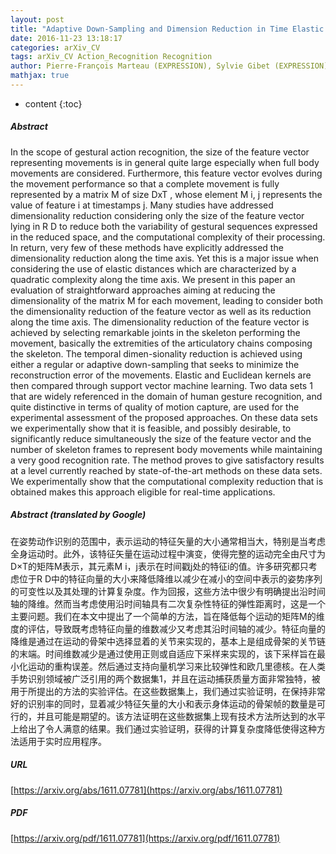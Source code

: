 ```yaml
---
layout: post
title: "Adaptive Down-Sampling and Dimension Reduction in Time Elastic Kernel Machines for Efficient Recognition of Isolated Gestures"
date: 2016-11-23 13:18:17
categories: arXiv_CV
tags: arXiv_CV Action_Recognition Recognition
author: Pierre-François Marteau (EXPRESSION), Sylvie Gibet (EXPRESSION), Clément Reverdy (EXPRESSION)
mathjax: true
---
```


* content
{:toc}

##### Abstract
In the scope of gestural action recognition, the size of the feature vector representing movements is in general quite large especially when full body movements are considered. Furthermore, this feature vector evolves during the movement performance so that a complete movement is fully represented by a matrix M of size DxT , whose element M i, j represents the value of feature i at timestamps j. Many studies have addressed dimensionality reduction considering only the size of the feature vector lying in R D to reduce both the variability of gestural sequences expressed in the reduced space, and the computational complexity of their processing. In return, very few of these methods have explicitly addressed the dimensionality reduction along the time axis. Yet this is a major issue when considering the use of elastic distances which are characterized by a quadratic complexity along the time axis. We present in this paper an evaluation of straightforward approaches aiming at reducing the dimensionality of the matrix M for each movement, leading to consider both the dimensionality reduction of the feature vector as well as its reduction along the time axis. The dimensionality reduction of the feature vector is achieved by selecting remarkable joints in the skeleton performing the movement, basically the extremities of the articulatory chains composing the skeleton. The temporal dimen-sionality reduction is achieved using either a regular or adaptive down-sampling that seeks to minimize the reconstruction error of the movements. Elastic and Euclidean kernels are then compared through support vector machine learning. Two data sets 1 that are widely referenced in the domain of human gesture recognition, and quite distinctive in terms of quality of motion capture, are used for the experimental assessment of the proposed approaches. On these data sets we experimentally show that it is feasible, and possibly desirable, to significantly reduce simultaneously the size of the feature vector and the number of skeleton frames to represent body movements while maintaining a very good recognition rate. The method proves to give satisfactory results at a level currently reached by state-of-the-art methods on these data sets. We experimentally show that the computational complexity reduction that is obtained makes this approach eligible for real-time applications.

##### Abstract (translated by Google)
在姿势动作识别的范围中，表示运动的特征矢量的大小通常相当大，特别是当考虑全身运动时。此外，该特征矢量在运动过程中演变，使得完整的运动完全由尺寸为D×T的矩阵M表示，其元素M i，j表示在时间戳j处的特征i的值。许多研究都只考虑位于R D中的特征向量的大小来降低降维以减少在减小的空间中表示的姿势序列的可变性以及其处理的计算复杂度。作为回报，这些方法中很少有明确提出沿时间轴的降维。然而当考虑使用沿时间轴具有二次复杂性特征的弹性距离时，这是一个主要问题。我们在本文中提出了一个简单的方法，旨在降低每个运动的矩阵M的维度的评估，导致既考虑特征向量的维数减少又考虑其沿时间轴的减少。特征向量的降维是通过在运动的骨架中选择显着的关节来实现的，基本上是组成骨架的关节链的末端。时间维数减少是通过使用正则或自适应下采样来实现的，该下采样旨在最小化运动的重构误差。然后通过支持向量机学习来比较弹性和欧几里德核。在人类手势识别领域被广泛引用的两个数据集1，并且在运动捕获质量方面非常独特，被用于所提出的方法的实验评估。在这些数据集上，我们通过实验证明，在保持非常好的识别率的同时，显着减少特征矢量的大小和表示身体运动的骨架帧的数量是可行的，并且可能是期望的。该方法证明在这些数据集上现有技术方法所达到的水平上给出了令人满意的结果。我们通过实验证明，获得的计算复杂度降低使得这种方法适用于实时应用程序。

##### URL
[https://arxiv.org/abs/1611.07781](https://arxiv.org/abs/1611.07781)

##### PDF
[https://arxiv.org/pdf/1611.07781](https://arxiv.org/pdf/1611.07781)

